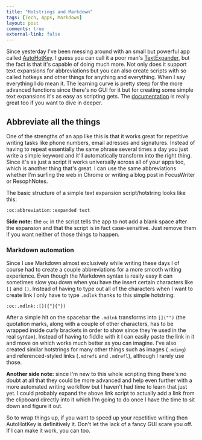 ```yaml
---
title: "Hotstrings and Markdown"
tags: [Tech, Apps, Markdown]
layout: post
comments: true
external-link: false
---
```


Since yesterday I've been messing around with an small but powerful app called [AutoHotKey](http://www.autohotkey.com/ "AutoHotKey"). I guess you can call it a poor man's [TextExpander](http://smilesoftware.com/TextExpander/index.html "TextExpander"), but the fact is that it's capable of doing much more. Not only does it support text expansions for abbreviations but you can also create scripts with so called hotkeys and other things for anything and everything. When I say everything I do mean it. The learning curve is pretty steep for the more advanced functions since there's no GUI for it but for creating some simple text expansions it's as easy as scripting gets. The [documentation](http://www.autohotkey.com/docs/ "AutoHotKey Documentation") is really great too if you want to dive in deeper.

## Abbreviate all the things

One of the strengths of an app like this is that it works great for repetitive writing tasks like phone numbers, email adresses and signatures. Instead of having to repeat essentially the same phrase several times a day you just write a simple keyword and it'll automatically transform into the right thing. Since it's as just a script it works universally across all of your apps too, which is another thing that's great. I can use the same abbreviations whether I'm surfing the web in Chrome or writing a blog post in FocusWriter or ResophNotes.

The basic structure of a simple text expansion script/hotstring looks like this:

	:oc:abbreviation::expanded text

**Side note:** the `oc` in the script tells the app to not add a blank space after the expansion and that the script is in fact case-sensitive. Just remove them if you want neither of those things to happen.

### Markdown automation

Since I use Markdown almost exclusively while writing these days I of course had to create a couple abbreviations for a more smooth writing experience. Even though the Markdown syntax is really easy it can sometimes slow you down when you have the insert certain characters like `[]` and `()`. Instead of having to type out all of the characters when I want to create link I only have to type `.mdlnk` thanks to this simple hotstring:

	:oc:.mdlnk::[]({"}{"})

After a simple hit on the spacebar the `.mdlnk` transforms into `[]("")` (the quotation marks, along with a couple of other characters, has to be wrapped inside curly brackets in order to show since they're used in the real syntax). Instead of having to fiddle with it I can easily paste the link in it and move on which works much better as you can imagine. I've also created similar hotstrings for many other things such as images (`.mdimg`) and referenced-styled links (`.mdrefi` and `.mdrefl`), although I rarely use those.

**Another side note:** since I'm new to this whole scripting thing there's no doubt at all that they could be more advanced and help even further with a more automated writing workflow but I haven't had time to learn that just yet. I could probably expand the above link script to actually add a link from the clipboard directly into it which I'm going to do once I have the time to sit down and figure it out.

So to wrap things up, if you want to speed up your repetitive writing then AutoHotKey is definitively it. Don't let the lack of a fancy GUI scare you off. If I can make it work, you can too.
